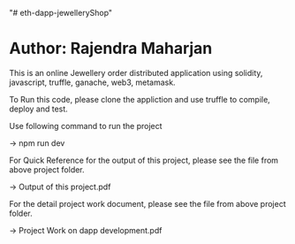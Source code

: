 "# eth-dapp-jewelleryShop"

# Author: Rajendra Maharjan #

This is an online Jewellery order distributed application using solidity, javascript, truffle, ganache, web3, metamask.

To Run this code, please clone the appliction and use truffle to compile, deploy and test.

Use following command to run the project

-> npm run dev 

For Quick Reference for the output of this project, please see the file from above project folder.

-> Output of this project.pdf

For the detail project work document, please see the file from above project folder.

-> Project Work on dapp development.pdf

